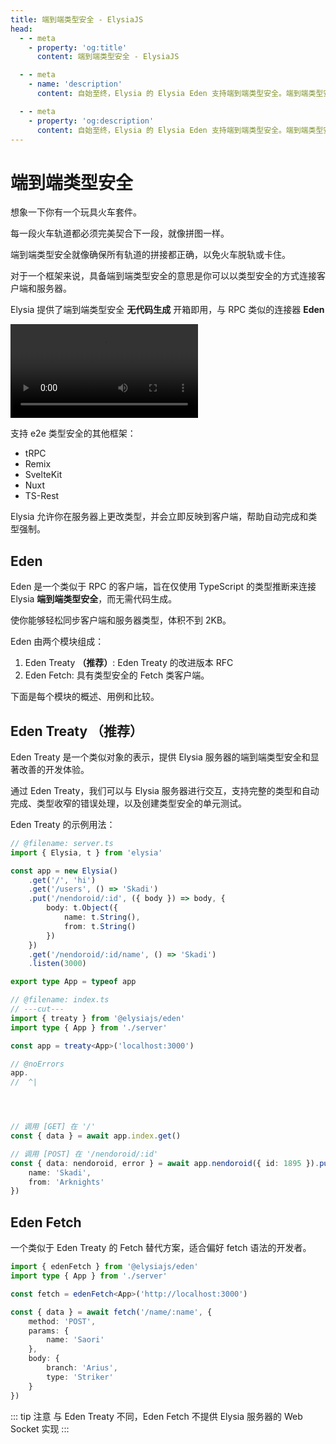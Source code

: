 ```yaml
---
title: 端到端类型安全 - ElysiaJS
head:
  - - meta
    - property: 'og:title'
      content: 端到端类型安全 - ElysiaJS

  - - meta
    - name: 'description'
      content: 自始至终，Elysia 的 Elysia Eden 支持端到端类型安全。端到端类型安全是指系统中的每个组件都经过类型一致性检查，这意味着数据在组件之间传递时，只有当数据的类型兼容时才会进行传递。

  - - meta
    - property: 'og:description'
      content: 自始至终，Elysia 的 Elysia Eden 支持端到端类型安全。端到端类型安全是指系统中的每个组件都经过类型一致性检查，这意味着数据在组件之间传递时，只有当数据的类型兼容时才会进行传递。
---
```


# 端到端类型安全
想象一下你有一个玩具火车套件。

每一段火车轨道都必须完美契合下一段，就像拼图一样。

端到端类型安全就像确保所有轨道的拼接都正确，以免火车脱轨或卡住。

对于一个框架来说，具备端到端类型安全的意思是你可以以类型安全的方式连接客户端和服务器。

Elysia 提供了端到端类型安全 **无代码生成** 开箱即用，与 RPC 类似的连接器 **Eden**

<video mute controls>
  <source src="/eden/eden-treaty.mp4" type="video/mp4" />
  加载视频时出错
</video>

支持 e2e 类型安全的其他框架：
- tRPC
- Remix
- SvelteKit
- Nuxt
- TS-Rest

<!-- <iframe
    id="embedded-editor"
    src="https://codesandbox.io/p/sandbox/bun-elysia-rdxljp?embed=1&codemirror=1&hidenavigation=1&hidedevtools=1&file=eden.ts"
    allow="accelerometer"
    sandbox="allow-forms allow-modals allow-popups allow-presentation allow-same-origin allow-scripts"
    loading="lazy"
/>

::: tip
悬停在变量和函数上以查看类型定义。
::: -->

Elysia 允许你在服务器上更改类型，并会立即反映到客户端，帮助自动完成和类型强制。

## Eden
Eden 是一个类似于 RPC 的客户端，旨在仅使用 TypeScript 的类型推断来连接 Elysia **端到端类型安全**，而无需代码生成。

使你能够轻松同步客户端和服务器类型，体积不到 2KB。

Eden 由两个模块组成：
1. Eden Treaty **（推荐）**: Eden Treaty 的改进版本 RFC
2. Eden Fetch: 具有类型安全的 Fetch 类客户端。

下面是每个模块的概述、用例和比较。

## Eden Treaty （推荐）
Eden Treaty 是一个类似对象的表示，提供 Elysia 服务器的端到端类型安全和显著改善的开发体验。

通过 Eden Treaty，我们可以与 Elysia 服务器进行交互，支持完整的类型和自动完成、类型收窄的错误处理，以及创建类型安全的单元测试。

Eden Treaty 的示例用法：
```typescript twoslash
// @filename: server.ts
import { Elysia, t } from 'elysia'

const app = new Elysia()
    .get('/', 'hi')
    .get('/users', () => 'Skadi')
    .put('/nendoroid/:id', ({ body }) => body, {
        body: t.Object({
            name: t.String(),
            from: t.String()
        })
    })
    .get('/nendoroid/:id/name', () => 'Skadi')
    .listen(3000)

export type App = typeof app

// @filename: index.ts
// ---cut---
import { treaty } from '@elysiajs/eden'
import type { App } from './server'

const app = treaty<App>('localhost:3000')

// @noErrors
app.
//  ^|




// 调用 [GET] 在 '/'
const { data } = await app.index.get()

// 调用 [POST] 在 '/nendoroid/:id'
const { data: nendoroid, error } = await app.nendoroid({ id: 1895 }).put({
    name: 'Skadi',
    from: 'Arknights'
})
```

## Eden Fetch
一个类似于 Eden Treaty 的 Fetch 替代方案，适合偏好 fetch 语法的开发者。
```typescript
import { edenFetch } from '@elysiajs/eden'
import type { App } from './server'

const fetch = edenFetch<App>('http://localhost:3000')

const { data } = await fetch('/name/:name', {
    method: 'POST',
    params: {
        name: 'Saori'
    },
    body: {
        branch: 'Arius',
        type: 'Striker'
    }
})
```

::: tip 注意
与 Eden Treaty 不同，Eden Fetch 不提供 Elysia 服务器的 Web Socket 实现
:::
